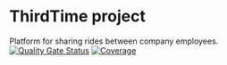 # ThirdTime project
Platform for sharing rides between company employees.
[![Quality Gate Status](https://sonarcloud.io/api/project_badges/measure?project=Dammy99_ThirdTime&metric=alert_status)](https://sonarcloud.io/summary/new_code?id=Dammy99_ThirdTime)
[![Coverage](https://sonarcloud.io/api/project_badges/measure?project=Dammy99_ThirdTime&metric=coverage)](https://sonarcloud.io/summary/new_code?id=Dammy99_ThirdTime)